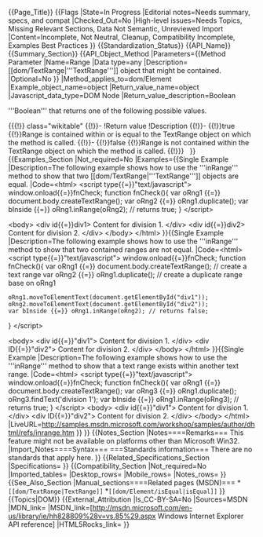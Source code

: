 {{Page_Title}}
{{Flags
|State=In Progress
|Editorial notes=Needs summary, specs, and compat
|Checked_Out=No
|High-level issues=Needs Topics, Missing Relevant Sections, Data Not Semantic, Unreviewed Import
|Content=Incomplete, Not Neutral, Cleanup, Compatibility Incomplete, Examples Best Practices
}}
{{Standardization_Status}}
{{API_Name}}
{{Summary_Section}}
{{API_Object_Method
|Parameters={{Method Parameter
|Name=Range
|Data type=any
|Description=[[dom/TextRange|'''TextRange''']] object that might be contained.
|Optional=No
}}
|Method_applies_to=dom/Element
|Example_object_name=object
|Return_value_name=object
|Javascript_data_type=DOM Node
|Return_value_description=Boolean

'''Boolean''' that returns one of the following possible values.

{{{!}} class="wikitable"
{{!}}-
!Return value
!Description
{{!}}-
{{!}}true
{{!}}Range is contained within or is equal to the TextRange object on which the method is called.
{{!}}-
{{!}}false
{{!}}Range is not contained within the TextRange object on which the method is called.
{{!}}}
 
}}
{{Examples_Section
|Not_required=No
|Examples={{Single Example
|Description=The following example shows how to use the '''inRange''' method to show that two [[dom/TextRange|'''TextRange''']] objects are equal.
|Code=&lt;html&gt;
&lt;script type{{=}}"text/javascript"&gt;
window.onload{{=}}fnCheck;
function fnCheck(){
    var oRng1 {{=}} document.body.createTextRange();
    var oRng2 {{=}} oRng1.duplicate();
    var bInside {{=}} oRng1.inRange(oRng2); // returns true;
}
&lt;/script&gt;
   
&lt;body&gt;
    &lt;div id{{=}}div1&gt;
    Content for division 1.
    &lt;/div&gt;
    &lt;div id{{=}}div2&gt;
    Content for division 2.
    &lt;/div&gt;
&lt;/body&gt;
&lt;/html&gt;
}}{{Single Example
|Description=The following example shows how to use the '''inRange''' method to show that two contained ranges are not equal.
|Code=&lt;html&gt;
&lt;script type{{=}}"text/javascript"&gt;
window.onload{{=}}fnCheck;
function fnCheck(){
  	 var oRng1 {{=}} document.body.createTextRange(); // create a text range
	   var oRng2 {{=}} oRng1.duplicate();		// create a duplicate range base on oRng1

    oRng1.moveToElementText(document.getElementById("div1"));
    oRng2.moveToElementText(document.getElementById("div2"));
    var bInside {{=}} oRng1.inRange(oRng2); // returns false;
}
&lt;/script&gt;
   
&lt;body&gt;
    &lt;div id{{=}}"div1"&gt;
    Content for division 1.
    &lt;/div&gt;
    &lt;div ID{{=}}"div2"&gt;
    Content for division 2.
    &lt;/div&gt;
&lt;/body&gt;
&lt;/html&gt;
}}{{Single Example
|Description=The following example shows how to use the '''inRange''' method to show that a text range exists within another text range.
|Code=&lt;html&gt;
&lt;script type{{=}}"text/javascript"&gt;
window.onload{{=}}fnCheck;
function fnCheck(){
    var oRng1 {{=}} document.body.createTextRange();
    var oRng3 {{=}} oRng1.duplicate();
    oRng3.findText('division 1');
    var bInside {{=}} oRng1.inRange(oRng3); // returns true; 
}
&lt;/script&gt;
&lt;body&gt;
    &lt;div id{{=}}"div1"&gt;
    Content for division 1.
    &lt;/div&gt;
    &lt;div ID{{=}}"div2"&gt;
    Content for division 2.
    &lt;/div&gt;
&lt;/body&gt;
&lt;/html&gt;
|LiveURL=http://samples.msdn.microsoft.com/workshop/samples/author/dhtml/refs/inrange.htm
}}
}}
{{Notes_Section
|Notes====Remarks===
This feature might not be available on platforms other than Microsoft Win32.
|Import_Notes====Syntax===
===Standards information===
There are no standards that apply here.
}}
{{Related_Specifications_Section
|Specifications=
}}
{{Compatibility_Section
|Not_required=No
|Imported_tables=
|Desktop_rows=
|Mobile_rows=
|Notes_rows=
}}
{{See_Also_Section
|Manual_sections====Related pages (MSDN)===
*<code>[[dom/TextRange|TextRange]]</code>
*<code>[[dom/Element/isEqual|isEqual]]</code>
}}
{{Topics|DOM}}
{{External_Attribution
|Is_CC-BY-SA=No
|Sources=MSDN
|MDN_link=
|MSDN_link=[http://msdn.microsoft.com/en-us/library/ie/hh828809%28v=vs.85%29.aspx Windows Internet Explorer API reference]
|HTML5Rocks_link=
}}
